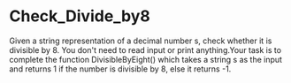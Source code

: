 # Check_Divide_by8
Given a string representation of a decimal number s, check whether it is divisible by 8.
You don't need to read input or print anything.Your task is to complete the function DivisibleByEight() which takes a string s as the input and returns 1 if the number is divisible by 8, else it returns -1.

